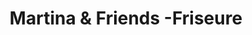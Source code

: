 ---
title: "Martina & Friends -Friseure"
url: /buchen-odenwald/martina-und-friends-friseure/
shop: Friseur
---